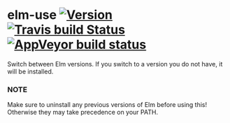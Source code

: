 # elm-use [![Version](https://img.shields.io/npm/v/elm-use.svg)](https://www.npmjs.com/package/elm-use) [![Travis build Status](https://travis-ci.org/rtfeldman/elm-use.svg?branch=master)](http://travis-ci.org/rtfeldman/elm-use) [![AppVeyor build status](https://ci.appveyor.com/api/projects/status/0j7x0mpggmtu6mms/branch/master?svg=true)](https://ci.appveyor.com/project/rtfeldman/elm-use/branch/master)

Switch between Elm versions. If you switch to a version you do not have, it will be installed.

### NOTE

Make sure to uninstall any previous versions of Elm before using this!
Otherwise they may take precedence on your PATH.
